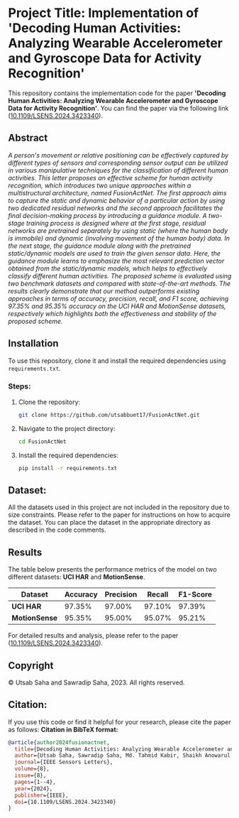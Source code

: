 # Project Title: Implementation of 'Decoding Human Activities: Analyzing Wearable Accelerometer and Gyroscope Data for Activity Recognition'

This repository contains the implementation code for the paper **'Decoding Human Activities: Analyzing Wearable Accelerometer and
Gyroscope Data for Activity Recognition'**. You can find the paper via the following link ([10.1109/LSENS.2024.3423340](https://doi.org/10.1109/LSENS.2024.3423340)).

## Abstract

_A person's movement or relative positioning can be effectively captured by different types of sensors and corresponding sensor output can be utilized in various manipulative techniques for the classification of different human activities. This letter proposes an effective scheme for human activity recognition, which introduces two unique approaches within a multistructural architecture, named FusionActNet. The first approach aims to capture the static and dynamic behavior of a particular action by using two dedicated residual networks and the second approach facilitates the final decision-making process by introducing a guidance module. A two-stage training process is designed where at the first stage, residual networks are pretrained separately by using static (where the human body is immobile) and dynamic (involving movement of the human body) data. In the next stage, the guidance module along with the pretrained static/dynamic models are used to train the given sensor data. Here, the guidance module learns to emphasize the most relevant prediction vector obtained from the static/dynamic models, which helps to effectively classify different human activities. The proposed scheme is evaluated using two benchmark datasets and compared with state-of-the-art methods. The results clearly demonstrate that our method outperforms existing approaches in terms of accuracy, precision, recall, and F1 score, achieving 97.35% and 95.35% accuracy on the UCI HAR and MotionSense datasets, respectively which highlights both the effectiveness and stability of the proposed scheme._

## Installation

To use this repository, clone it and install the required dependencies using `requirements.txt`.

### Steps:
1. Clone the repository:
   ```bash
   git clone https://github.com/utsabbuet17/FusionActNet.git
2. Navigate to the project directory:
   ```bash
   cd FusionActNet

3. Install the required dependencies:
   ```bash
   pip install -r requirements.txt


## Dataset:
All the datasets used in this project are not included in the repository due to size constraints. Please refer to the paper for instructions on how to acquire the dataset. You can place the dataset in the appropriate directory as described in the code comments.

## Results

The table below presents the performance metrics of the model on two different datasets: **UCI HAR** and **MotionSense**.

| Dataset      | Accuracy | Precision | Recall | F1-Score |
|--------------|----------|-----------|--------|----------|
| **UCI HAR**  | 97.35%    | 97.00%     | 97.10%  | 97.39%    |
| **MotionSense** | 95.35%    | 95.00%     | 95.07%  | 95.21%    |

For detailed results and analysis, please refer to the paper ([10.1109/LSENS.2024.3423340](https://doi.org/10.1109/LSENS.2024.3423340)).

## Copyright

© Utsab Saha and Sawradip Saha, 2023. All rights reserved.

## Citation:
If you use this code or find it helpful for your research, please cite the paper as follows:
**Citation in BibTeX format:**
```bibtex
@article{author2024fusionactnet,
  title={Decoding Human Activities: Analyzing Wearable Accelerometer and Gyroscope Data for Activity Recognition},
  author={Utsab Saha, Sawradip Saha, Md. Tahmid Kabir, Shaikh Anowarul Fattah, and Mohammad Saquib},
  journal={IEEE Sensors Letters},
  volume={8},
  issue={8},
  pages={1--4},
  year={2024},
  publisher={IEEE},
  doi={10.1109/LSENS.2024.3423340}
}

